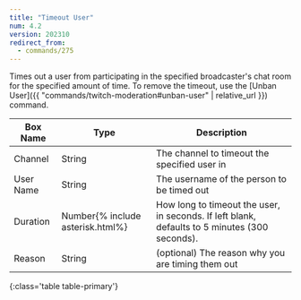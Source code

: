 ```yaml
---
title: "Timeout User"
num: 4.2
version: 202310
redirect_from:
  - commands/275
---
```


Times out a user from participating in the specified broadcaster's chat room for the specified amount of time.
To remove the timeout, use the [Unban User]({{ "commands/twitch-moderation#unban-user" | relative_url }}) command.

| Box Name | Type | Description | 
|-------|--------|--------
Channel|String|The channel to timeout the specified user in
User Name|String|The username of the person to be timed out
Duration|Number{% include asterisk.html%}|How long to timeout the user, in seconds. If left blank, defaults to 5 minutes (300 seconds).
Reason|String|(optional) The reason why you are timing them out
{:class='table table-primary'}